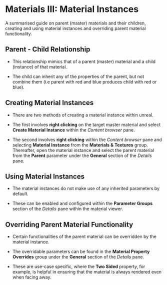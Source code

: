 # Materials III: Material Instances

A summarised guide on parent (master) materials and their children, creating and using material instances and overriding parent material functionality.

## Parent - Child Relationship
* This relationship mimics that of a parent (master) material and a child (instance) of that material.

* The child can inherit any of the properties of the parent, but not combine them (i.e parent with red and blue produces child with red or blue).

## Creating Material Instances
* There are two methods of creating a material instance within unreal.

* The first involves **right clicking** on the target master material and select **Create Material Instance** within the *Content browser* pane.

* The second involves **right clicking** within the *Content browser* pane and selecting **Material Instance** from the **Materials & Textures** group. Thereafter, open the material instance and select the parent material from the **Parent** parameter under the **General** section of the *Details* pane.

## Using Material Instances
* The material instances do not make use of any inherited parameters by default.

* These can be enabled and configured within the **Parameter Groups** section of the *Details* pane within the material viewer.

## Overriding Parent Material Functionality
* Certain functionalities of the parent material can be overridden by the material instance.

* The overridable parameters can be found in the **Material Property Overrides** group under the **General** section of the *Details* pane.

* These are use-case specific, where the **Two Sided** property, for example, is helpful in ensuring that the material is always rendered even when facing away.